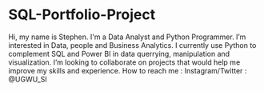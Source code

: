 # SQL-Portfolio-Project
 Hi, my name is Stephen.
 I'm a Data Analyst and Python Programmer.
 I’m interested in Data, people and Business Analytics.
 I currently use Python to complement SQL and Power BI in data querrying, manipulation and visualization.
 I’m looking to collaborate on projects that would help me improve my skills and experience.
 How to reach me : Instagram/Twitter : @UGWU_SI
